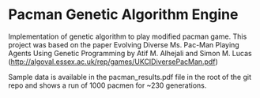 Pacman Genetic Algorithm Engine
==============================

Implementation of genetic algorithm to play modified pacman game.
This project was based on the paper Evolving Diverse Ms. Pac-Man Playing
Agents Using Genetic Programming by Atif M. Alhejali and Simon M. Lucas
(http://algoval.essex.ac.uk/rep/games/UKCIDiversePacMan.pdf)

Sample data is available in the pacman_results.pdf file in the root of
the git repo and shows a run of 1000 pacmen for ~230 generations.
